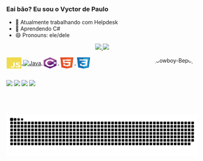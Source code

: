 ### Eai bão? Eu sou o Vyctor de Paulo

- 🔭 Atualmente trabalhando com Helpdesk
- 🌱 Aprendendo C#
- 😄 Pronouns: ele/dele

<div align="center">
  <a href="https://github.com/vyctordepaulo">
  <img height="180em" src="https://github-readme-stats.vercel.app/api?username=vyctordepaulo&show_icons=true&theme=dark&include_all_commits=true&count_private=true"/>
  <img height="180em" src="https://github-readme-stats.vercel.app/api/top-langs/?username=vyctordepaulo&layout=compact&langs_count=7&theme=dark"/>
</div>
  
  <div style="display: inline_block"><br>
  <img align="center" alt="Js" height="30" width="40" src="https://raw.githubusercontent.com/devicons/devicon/master/icons/javascript/javascript-plain.svg">
  <img align="center" alt="Java" height="30" width="40" src="https://cdn.jsdelivr.net/gh/devicons/devicon/icons/java/java-original-wordmark.svg">
  <img align="center" alt="Csharp" height="30" width="40" src="https://raw.githubusercontent.com/devicons/devicon/master/icons/csharp/csharp-original.svg">
    <img align="center" alt="HTML" height="30" width="40" src="https://raw.githubusercontent.com/devicons/devicon/master/icons/html5/html5-original.svg">
  <img align="center" alt="CSS" height="30" width="40" src="https://raw.githubusercontent.com/devicons/devicon/master/icons/css3/css3-original.svg">
  <img align="right" alt="Cowboy-Bepope" height="150" style="border-radius:50px;"src="https://media.discordapp.net/attachments/780951410295570452/904121609470738472/WhatsApp-Video-2021-10-29-at-19.56.17.gif?width=676&height=676">
</div>
  
  ##
  
  <div> 
  <a href="https://www.instagram.com/tor_vh/" target="_blank"><img src="https://img.shields.io/badge/-Instagram-%23E4405F?style=for-the-badge&logo=instagram&logoColor=white" target="_blank"></a>
 	<a href="https://www.twitch.tv/tor_vh" target="_blank"><img src="https://img.shields.io/badge/Twitch-9146FF?style=for-the-badge&logo=twitch&logoColor=white" target="_blank"></a>
  <a href = "mailto:vyctordepaulo@gmail.com"><img src="https://img.shields.io/badge/-Gmail-%23333?style=for-the-badge&logo=gmail&logoColor=white" target="_blank"></a>
  <a href="https://www.linkedin.com/in/rafaella-ballerini-45875016a" target="_blank"><img src="https://img.shields.io/badge/-LinkedIn-%230077B5?style=for-the-badge&logo=linkedin&logoColor=white" target="_blank"></a> 
    </div>
    
  ![Snake animation](https://github.com/vyctordepaulo/vyctordepaulo/blob/output/github-contribution-grid-snake.svg)
 

    
